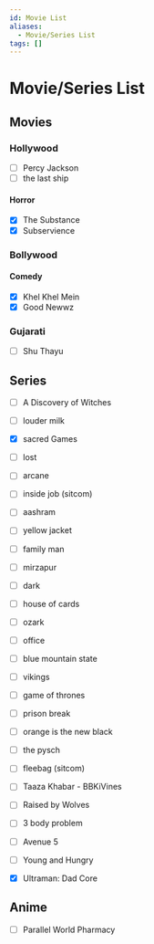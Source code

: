 ```yaml
---
id: Movie List
aliases:
  - Movie/Series List
tags: []
---
```


# Movie/Series List

## Movies
### Hollywood

- [ ] Percy Jackson
- [ ] the last ship

#### Horror
- [x] The Substance
- [x] Subservience

### Bollywood

#### Comedy

- [x] Khel Khel Mein
- [x] Good Newwz

### Gujarati
- [ ] Shu Thayu

## Series

- [ ] A Discovery of Witches
- [ ] louder milk
- [x] sacred Games
- [ ] lost
- [ ] arcane
- [ ] inside job (sitcom)
- [ ] aashram
- [ ] yellow jacket
- [ ] family man
- [ ] mirzapur
- [ ] dark
- [ ] house of cards
- [ ] ozark
- [ ] office
- [ ] blue mountain state
- [ ] vikings
- [ ] game of thrones
- [ ] prison break
- [ ] orange is the new black
- [ ] the pysch
- [ ] fleebag (sitcom)
- [ ] Taaza Khabar - BBKiVines
- [ ] Raised by Wolves
- [ ] 3 body problem
- [ ] Avenue 5
- [ ] Young and Hungry
- [x] Ultraman: Dad Core


## Anime

- [ ] Parallel World Pharmacy
